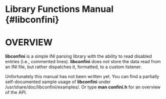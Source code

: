 Library Functions Manual {#libconfini}
======================================

# OVERVIEW

**libconfini** is a simple INI parsing library with the ability to read disabled entries (i.e., commented lines). **libconfini** does not store the data read from an INI file, but rather dispatches it, formatted, to a custom listener.

Unfortunately this manual has not been written yet. You can find a partially self-documented sample usage of **libconfini** under /usr/share/doc/libconfini/examples/. Or type **man confini.h** for an overview of the API.
